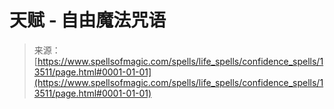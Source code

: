 <!--yml

category: 未分类

date: 2024-06-12 18:51:59

-->

# 天赋 - 自由魔法咒语

> 来源：[https://www.spellsofmagic.com/spells/life_spells/confidence_spells/13511/page.html#0001-01-01](https://www.spellsofmagic.com/spells/life_spells/confidence_spells/13511/page.html#0001-01-01)
